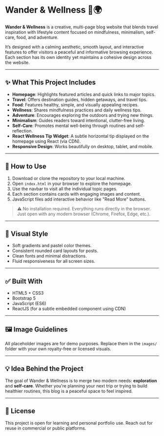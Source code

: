 # Wander & Wellness 🌿🌍

**Wander & Wellness** is a creative, multi-page blog website that blends travel inspiration with lifestyle content focused on mindfulness, minimalism, self-care, food, and adventure.

It’s designed with a calming aesthetic, smooth layout, and interactive features to offer visitors a peaceful and informative browsing experience. Each section has its own identity yet maintains a cohesive design across the website.

---

## ✨ What This Project Includes

- **Homepage**: Highlights featured articles and quick links to major topics.
- **Travel**: Offers destination guides, hidden getaways, and travel tips.
- **Food**: Features healthy, simple, and visually appealing recipes.
- **Wellness**: Shares mindfulness practices and daily wellness tips.
- **Adventure**: Encourages exploring the outdoors and trying new things.
- **Minimalism**: Guides readers toward intentional, clutter-free living.
- **Self-Care**: Promotes mental well-being through routines and self-reflection.
- **React Wellness Tip Widget**: A subtle horizontal tip displayed on the homepage using React (via CDN).
- **Responsive Design**: Works beautifully on desktop, tablet, and mobile.

---

## 🔧 How to Use

1. Download or clone the repository to your local machine.
2. Open `index.html` in your browser to explore the homepage.
3. Use the navbar to visit all the individual topic pages.
4. Each section contains cards with engaging images and content.
5. JavaScript files add interactive behavior like "Read More" buttons.

> ⚠️ No installation required. Everything runs directly in the browser. Just open with any modern browser (Chrome, Firefox, Edge, etc.).

---

## 📸 Visual Style

- Soft gradients and pastel color themes.
- Consistent rounded card layouts for posts.
- Clean fonts and minimal distractions.
- Fluid responsiveness for all screen sizes.

---

## ✅ Built With

- HTML5 + CSS3
- Bootstrap 5
- JavaScript (ES6)
- ReactJS (for a subtle embedded component using CDN)

---

## 🖼️ Image Guidelines

All placeholder images are for demo purposes. Replace them in the `images/` folder with your own royalty-free or licensed visuals.

---

## 💡 Idea Behind the Project

The goal of Wander & Wellness is to merge two modern needs: **exploration** and **self-care**. Whether you're planning your next trip or trying to build healthier routines, this blog is a peaceful space to feel inspired.

---


## 📄 License

This project is open for learning and personal portfolio use. Reach out for reuse in commercial or public platforms.
